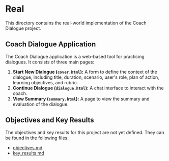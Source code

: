 # Real

This directory contains the real-world implementation of the Coach Dialogue project.

## Coach Dialogue Application

The Coach Dialogue application is a web-based tool for practicing dialogues. It consists of three main pages:

1.  **Start New Dialogue (`cover.html`):** A form to define the context of the dialogue, including title, duration, scenario, user's role, plan of action, learning objectives, and rubric.
2.  **Continue Dialogue (`dialogue.html`):** A chat interface to interact with the coach.
3.  **View Summary (`summary.html`):** A page to view the summary and evaluation of the dialogue.

## Objectives and Key Results

The objectives and key results for this project are not yet defined. They can be found in the following files:

-   [objectives.md](./objectives.md)
-   [key_results.md](./key_results.md)
